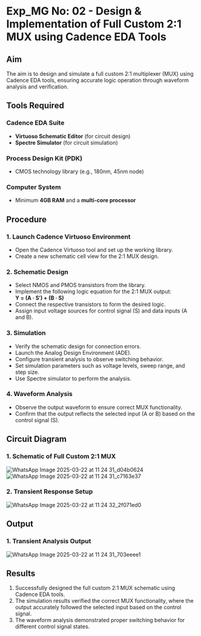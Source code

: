 # Exp_MG No: 02 - Design & Implementation of Full Custom 2:1 MUX using Cadence EDA Tools

## Aim

The aim is to design and simulate a full custom 2:1 multiplexer (MUX) using Cadence EDA tools, ensuring accurate logic operation through waveform analysis and verification.

## Tools Required

### Cadence EDA Suite
- **Virtuoso Schematic Editor** (for circuit design)
- **Spectre Simulator** (for circuit simulation)

### Process Design Kit (PDK)
- CMOS technology library (e.g., 180nm, 45nm node)

### Computer System
- Minimum **4GB RAM** and a **multi-core processor**

## Procedure

### 1. Launch Cadence Virtuoso Environment
- Open the Cadence Virtuoso tool and set up the working library.
- Create a new schematic cell view for the 2:1 MUX design.

### 2. Schematic Design
- Select NMOS and PMOS transistors from the library.
- Implement the following logic equation for the 2:1 MUX output:  
  **Y = (A · S′) + (B · S)**
- Connect the respective transistors to form the desired logic.
- Assign input voltage sources for control signal (S) and data inputs (A and B).

### 3. Simulation
- Verify the schematic design for connection errors.
- Launch the Analog Design Environment (ADE).
- Configure transient analysis to observe switching behavior.
- Set simulation parameters such as voltage levels, sweep range, and step size.
- Use Spectre simulator to perform the analysis.

### 4. Waveform Analysis
- Observe the output waveform to ensure correct MUX functionality.
- Confirm that the output reflects the selected input (A or B) based on the control signal (S).

## Circuit Diagram

### 1. Schematic of Full Custom 2:1 MUX
![WhatsApp Image 2025-03-22 at 11 24 31_d04b0624](https://github.com/user-attachments/assets/05a8cec9-8d9e-46a3-99da-9c247b80e3c7)
![WhatsApp Image 2025-03-22 at 11 24 31_c7163e37](https://github.com/user-attachments/assets/4938c0d3-e0b9-40d4-a686-15edfbca7e37)

### 2. Transient Response Setup
![WhatsApp Image 2025-03-22 at 11 24 32_2f071ed0](https://github.com/user-attachments/assets/e78614bf-a914-4d11-bc92-3cbe9d0faee1)


## Output

### 1. Transient Analysis Output
![WhatsApp Image 2025-03-22 at 11 24 31_703eeee1](https://github.com/user-attachments/assets/f1f35c57-8e9d-49af-b415-0644fd8869f6)


## Results
1. Successfully designed the full custom 2:1 MUX schematic using Cadence EDA tools.
2. The simulation results verified the correct MUX functionality, where the output accurately followed the selected input based on the control signal.
3. The waveform analysis demonstrated proper switching behavior for different control signal states.
